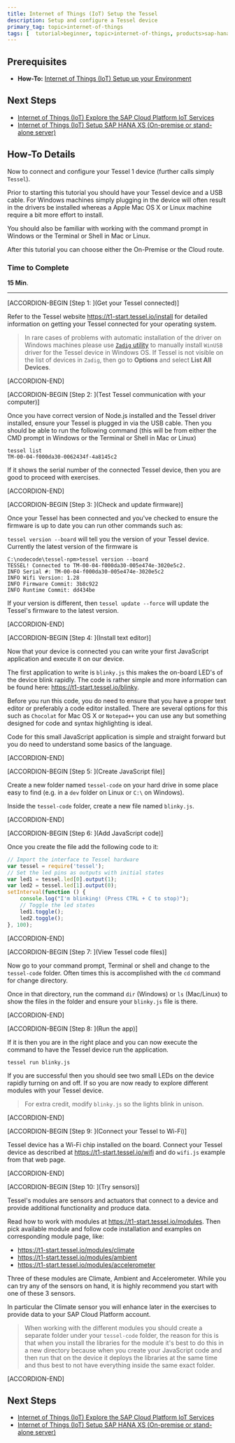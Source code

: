 ```yaml
---
title: Internet of Things (IoT) Setup the Tessel
description: Setup and configure a Tessel device
primary_tag: topic>internet-of-things
tags: [  tutorial>beginner, topic>internet-of-things, products>sap-hana, products>sap-cloud-platform, tutorial>how-to ]
---
```

## Prerequisites  
- **How-To:** [Internet of Things (IoT) Setup up your Environment](http://www.sap.com/developer/how-tos/2016/09/iot-tessel-setup.html)

## Next Steps
- [Internet of Things (IoT) Explore the SAP Cloud Platform IoT Services](http://www.sap.com/developer/tutorials/iot-part6-hcp-services.html)
- [Internet of Things (IoT) Setup SAP HANA XS (On-premise or stand-alone server)](http://www.sap.com/developer/tutorials/iot-part2-hanaxs-setup.html)


## How-To Details
Now to connect and configure your Tessel 1 device (further calls simply `Tessel`).

Prior to starting this tutorial you should have your Tessel device and a USB cable. For Windows machines simply plugging in the device will often result in the drivers be installed whereas a Apple Mac OS X or Linux machine require a bit more effort to install.

You should also be familiar with working with the command prompt in Windows or the Terminal or Shell in Mac or Linux.

After this tutorial you can choose either the On-Premise or the Cloud route.


### Time to Complete
**15 Min**.

---

[ACCORDION-BEGIN [Step 1: ](Get your Tessel connected)]

Refer to the Tessel website <https://t1-start.tessel.io/install> for detailed information on getting your Tessel connected for your operating system.

>In rare cases of problems with automatic installation of the driver on Windows machines please use [`Zadig` utility](http://zadig.akeo.ie/) to manually install `WinUSB` driver for the Tessel device in Windows OS.
>If Tessel is not visible on the list of devices in `Zadig`, then go to **Options** and select **List All Devices**.


[ACCORDION-END]

[ACCORDION-BEGIN [Step 2: ](Test Tessel communication with your computer)]

Once you have correct version of Node.js installed and the Tessel driver installed, ensure your Tessel is plugged in via the USB cable. Then you should be able to run the following command (this will be from either the CMD prompt in Windows or the Terminal or Shell in Mac or Linux)

```
tessel list
TM-00-04-f000da30-0062434f-4a8145c2
```
If it shows the serial number of the connected Tessel device, then you are good to proceed with exercises.


[ACCORDION-END]

[ACCORDION-BEGIN [Step 3: ](Check and update firmware)]

Once your Tessel has been connected and you've checked to ensure the firmware is up to date you can run other commands such as:

`tessel version --board`
will tell you the version of your Tessel device. Currently the latest version of the firmware is
```
C:\nodecode\tessel-npm>tessel version --board
TESSEL! Connected to TM-00-04-f000da30-005e474e-3020e5c2.
INFO Serial #: TM-00-04-f000da30-005e474e-3020e5c2
INFO Wifi Version: 1.28
INFO Firmware Commit: 3b8c922
INFO Runtime Commit: dd434be
```

If your version is different, then
`tessel update --force`
will update the Tessel's firmware to the latest version.


[ACCORDION-END]

[ACCORDION-BEGIN [Step 4: ](Install text editor)]

Now that your device is connected you can write your first JavaScript application and execute it on our device.

The first application to write is `blinky.js` this makes the on-board LED's of the device blink rapidly. The code is rather simple and more information can be found here: <https://t1-start.tessel.io/blinky>.

Before you run this code, you do need to ensure that you have a proper text editor or preferably a code editor installed. There are several options for this such as `Chocolat` for Mac OS X or `Notepad++` you can use any but something designed for code and syntax highlighting is ideal.

Code for this small JavaScript application is simple and straight forward but you do need to understand some basics of the language.


[ACCORDION-END]

[ACCORDION-BEGIN [Step 5: ](Create JavaScript file)]

Create a new folder named `tessel-code` on your hard drive in some place easy to find (e.g. in a `dev` folder on Linux or `C:\` on Windows).

Inside the `tessel-code` folder, create a new file named `blinky.js`.


[ACCORDION-END]

[ACCORDION-BEGIN [Step 6: ](Add JavaScript code)]

Once you create the file add the following code to it:

```javascript
// Import the interface to Tessel hardware
var tessel = require('tessel');
// Set the led pins as outputs with initial states
var led1 = tessel.led[0].output(1);
var led2 = tessel.led[1].output(0);
setInterval(function () {
    console.log("I'm blinking! (Press CTRL + C to stop)");
    // Toggle the led states
    led1.toggle();
    led2.toggle();
}, 100);
```


[ACCORDION-END]

[ACCORDION-BEGIN [Step 7: ](View Tessel code files)]

Now go to your command prompt, Terminal or shell and change to the `tessel-code` folder. Often times this is accomplished with the `cd` command for change directory.

Once in that directory, run the command `dir` (Windows) or `ls` (Mac/Linux) to show the files in the folder and ensure your `blinky.js` file is there.


[ACCORDION-END]

[ACCORDION-BEGIN [Step 8: ](Run the app)]

If it is then you are in the right place and you can now execute the command to have the Tessel device run the application.

`tessel run blinky.js`

If you are successful then you should see two small LEDs on the device rapidly turning on and off. If so you are now ready to explore different modules with your Tessel device.

>For extra credit, modify `blinky.js` so the lights blink in unison.


[ACCORDION-END]

[ACCORDION-BEGIN [Step 9: ](Connect your Tessel to Wi-Fi)]

Tessel device has a Wi-Fi chip installed on the board. Connect your Tessel device as described at <https://t1-start.tessel.io/wifi> and do `wifi.js` example from that web page.


[ACCORDION-END]

[ACCORDION-BEGIN [Step 10: ](Try sensors)]

Tessel's modules are sensors and actuators that connect to a device and provide additional functionality and produce data.

Read how to work with modules at https://t1-start.tessel.io/modules. Then pick available module and follow code installation and examples on corresponding module page, like:
- <https://t1-start.tessel.io/modules/climate>
- <https://t1-start.tessel.io/modules/ambient>
- <https://t1-start.tessel.io/modules/accelerometer>

Three of these modules are Climate, Ambient and Accelerometer. While you can try any of the sensors on hand, it is highly recommend you start with one of these 3 sensors.

In particular the Climate sensor you will enhance later in the exercises to provide data to your SAP Cloud Platform account.

> When working with the different modules you should create a separate folder under your `tessel-code` folder, the reason for this is that when you install the libraries for the module it's best to do this in a new directory because when you create your JavaScript code and then run that on the device it deploys the libraries at the same time and thus best to not have everything inside the same exact folder.


[ACCORDION-END]



## Next Steps
- [Internet of Things (IoT) Explore the SAP Cloud Platform IoT Services](http://www.sap.com/developer/tutorials/iot-part6-hcp-services.html)
- [Internet of Things (IoT) Setup SAP HANA XS (On-premise or stand-alone server)](http://www.sap.com/developer/tutorials/iot-part2-hanaxs-setup.html)
